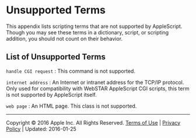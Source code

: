 <a id="//apple_ref/doc/uid/TP40000983-CH224-SW1"></a>

# Unsupported Terms

<a id="//apple_ref/doc/uid/TP40000983-CH224-DontLinkElementID_1131"></a><a id="//apple_ref/doc/uid/TP40000983-CH224-DontLinkElementID_1132"></a>This appendix lists scripting terms that are not supported by AppleScript. Though you may see these terms in a dictionary, script, or scripting addition, you should not count on their behavior.

<a id="//apple_ref/doc/uid/TP40000983-CH224-SW2"></a>

## List of Unsupported Terms

`handle CGI request`
:   <a id="//apple_ref/doc/uid/TP40000983-CH224-DontLinkElementID_1133"></a>This command is not supported.

`internet address`
:   <a id="//apple_ref/doc/uid/TP40000983-CH224-DontLinkElementID_1134"></a>An Internet or intranet address for the TCP/IP protocol. Only used for compatibility with WebSTAR AppleScript CGI scripts, this term is not supported by AppleScript itself.

`web page`
:   <a id="//apple_ref/doc/uid/TP40000983-CH224-DontLinkElementID_1135"></a>An HTML page. This class is not supported.

  

---

Copyright © 2016 Apple Inc. All Rights Reserved. [Terms of Use](http://www.apple.com/legal/internet-services/terms/site.html) | [Privacy Policy](http://www.apple.com/privacy/) | Updated: 2016-01-25
